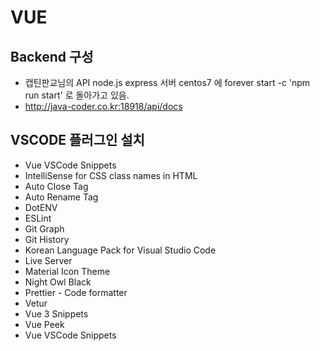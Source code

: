 # VUE

## Backend 구성
- 캡틴판교님의 API node.js express 서버 centos7 에 forever start -c 'npm run start' 로 돌아가고 있음.
- http://java-coder.co.kr:18918/api/docs

## VSCODE 플러그인 설치
- Vue VSCode Snippets
- IntelliSense for CSS class names in HTML
- Auto Close Tag
- Auto Rename Tag
- DotENV
- ESLint
- Git Graph
- Git History
- Korean Language Pack for Visual Studio Code
- Live Server
- Material Icon Theme
- Night Owl Black
- Prettier - Code formatter
- Vetur
- Vue 3 Snippets
- Vue Peek
- Vue VSCode Snippets



